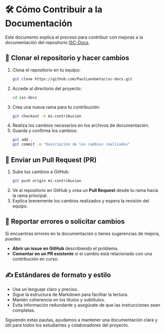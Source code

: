 # 🛠️ Cómo Contribuir a la Documentación

Este documento explica el proceso para contribuir con mejoras a la documentación del repositorio [ISC-Docs](https://github.com/PaulLandaeta/isc-docs).

## 🔄 Clonar el repositorio y hacer cambios

1. Clona el repositorio en tu equipo:
   ```sh
   git clone https://github.com/PaulLandaeta/isc-docs.git
   ```
2. Accede al directorio del proyecto:
   ```sh
   cd isc-docs
   ```
3. Crea una nueva rama para tu contribución:
   ```sh
   git checkout -b mi-contribucion
   ```
4. Realiza los cambios necesarios en los archivos de documentación.
5. Guarda y confirma los cambios:
   ```sh
   git add .
   git commit -m "Descripción de los cambios realizados"
   ```

## 🚀 Enviar un Pull Request (PR)

1. Sube tus cambios a GitHub:
   ```sh
   git push origin mi-contribucion
   ```
2. Ve al repositorio en GitHub y crea un **Pull Request** desde tu rama hacia la rama principal.
3. Explica brevemente los cambios realizados y espera la revisión del equipo.

## 🐞 Reportar errores o solicitar cambios

Si encuentras errores en la documentación o tienes sugerencias de mejora, puedes:

- **Abrir un issue en GitHub** describiendo el problema.
- **Comentar en un PR existente** si el cambio está relacionado con una contribución en curso.

## ✍️ Estándares de formato y estilo

- Usa un lenguaje claro y preciso.
- Sigue la estructura de Markdown para facilitar la lectura.
- Mantén coherencia en los títulos y subtítulos.
- Evita información redundante y asegúrate de que las instrucciones sean completas.

Siguiendo estas pautas, ayudamos a mantener una documentación clara y útil para todos los estudiantes y colaboradores del proyecto.


